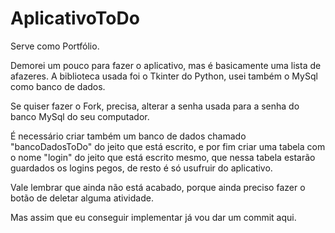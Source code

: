 # AplicativoToDo
Serve como Portfólio.

Demorei um pouco para fazer o aplicativo, mas é basicamente uma lista de afazeres.
A biblioteca usada foi o Tkinter do Python, usei também o MySql como banco de dados.

Se quiser fazer o Fork, precisa, alterar a senha usada para a senha do banco MySql do seu computador.

É necessário criar também um banco de dados chamado "bancoDadosToDo" do jeito que está escrito,
e por fim criar uma tabela com o nome "login" do jeito que está escrito mesmo, que nessa tabela estarão guardados
os logins pegos, de resto é só usufruir do aplicativo. 

Vale lembrar que ainda não está acabado, porque ainda preciso fazer o botão de deletar alguma atividade.

Mas assim que eu conseguir implementar já vou dar um commit aqui.
